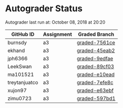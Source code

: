 # Autograder Status
Autograder last run at: October 08, 2018 at 20:20

| GitHub ID | Assignment | Graded Branch |
|-----------|------------|---------------|
| burnsdy | a3 | [graded-7561ce](https://github.com/Fall2018COMP401-001/a3-burnsdy/tree/graded-7561ce) | 
| ekhand | a3 | [graded-45eab2](https://github.com/Fall2018COMP401-001/a3-ekhand/tree/graded-45eab2) | 
| jph6366 | a3 | [graded-9edfae](https://github.com/Fall2018COMP401-001/a3-jph6366/tree/graded-9edfae) | 
| LeekSwan | a3 | [graded-89cf03](https://github.com/Fall2018COMP401-001/a3-LeekSwan/tree/graded-89cf03) | 
| ma101521 | a3 | [graded-e10ead](https://github.com/Fall2018COMP401-001/a3-ma101521/tree/graded-e10ead) | 
| treytanjuatco | a3 | [graded-7efe8c](https://github.com/Fall2018COMP401-001/a3-treytanjuatco/tree/graded-7efe8c) | 
| xujon97 | a3 | [graded-e63ebf](https://github.com/Fall2018COMP401-001/a3-xujon97/tree/graded-e63ebf) | 
| zimu0723 | a3 | [graded-597bd1](https://github.com/Fall2018COMP401-001/a3-zimu0723/tree/graded-597bd1) | 
